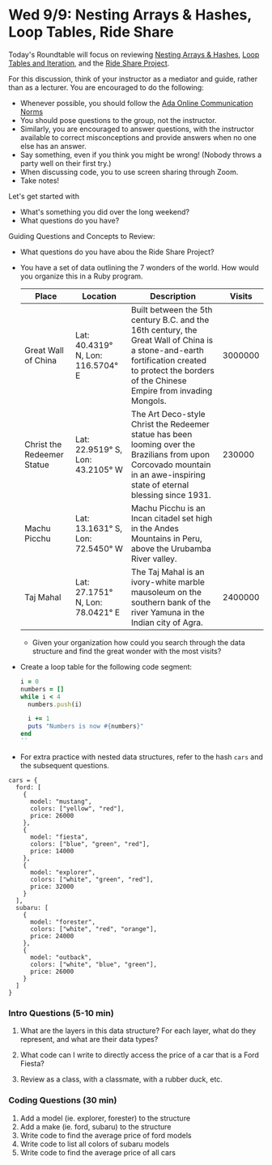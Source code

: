 # Wed 9/9: Nesting Arrays & Hashes, Loop Tables, Ride Share 

Today's Roundtable will focus on reviewing [Nesting Arrays & Hashes](https://learn-2.galvanize.com/cohorts/2036/blocks/875/content_files/00-variables-data-types/05-wk02-nested-arrays-hashes.md), [Loop Tables and Iteration](https://learn-2.galvanize.com/cohorts/2036/blocks/875/content_files/01-control-structures/05-wk02-loop-tables-worksheet.md), and the [Ride Share Project](https://github.com/ada-c14/ride-share).

For this discussion, think of your instructor as a mediator and guide, rather than as a lecturer. You are encouraged to do the following:

* Whenever possible, you should follow the [Ada Online Communication Norms](https://learn-2.galvanize.com/cohorts/2036/blocks/882/content_files/00-welcome-to-ada/02-wk01-online-communication-norms.md)
* You should pose questions to the group, not the instructor.
* Similarly, you are encouraged to answer questions, with the instructor available to correct misconceptions and provide answers when no one else has an answer.
* Say something, even if you think you might be wrong! (Nobody throws a party well on their first try.)
* When discussing code, you to use screen sharing through Zoom.
* Take notes!

Let's get started with
* What's something you did over the long weekend?
* What questions do you have?

Guiding Questions and Concepts to Review:
* What questions do you have abou the Ride Share Project?
* You have a set of data outlining the 7 wonders of the world.  How would you organize this in a Ruby program.
  
  | Place                      | Location                           | Description                                                                                                                                                                                     | Visits  |
  | -------------------------- | ---------------------------------- | ----------------------------------------------------------------------------------------------------------------------------------------------------------------------------------------------- | ------- |
  | Great Wall of China        | Lat:  40.4319° N, Lon: 116.5704° E | Built between the 5th century B.C. and the 16th century, the Great Wall of China is a stone-and-earth fortification created to protect the borders of the Chinese Empire from invading Mongols. | 3000000 |
  | Christ the Redeemer Statue | Lat:  22.9519° S, Lon: 43.2105° W  | The Art Deco-style Christ the Redeemer statue has been looming over the Brazilians from upon Corcovado mountain in an awe-inspiring state of eternal blessing since 1931.                       | 230000  |
  | Machu Picchu               | Lat:  13.1631° S, Lon: 72.5450° W  | Machu Picchu is an Incan citadel set high in the Andes Mountains in Peru, above the Urubamba River valley.                                                                                      |
  | Taj Mahal                  | Lat:  27.1751° N, Lon: 78.0421° E  | The Taj Mahal is an ivory-white marble mausoleum on the southern bank of the river Yamuna in the Indian city of Agra.                                                                           | 2400000 |
  
  * Given your organization how could you search through the data structure and find the great wonder with the most visits?
  
 * Create a loop table for the following code segment:
     ```ruby
     i = 0
     numbers = []
     while i < 4
       numbers.push(i)
 
       i += 1
       puts "Numbers is now #{numbers}"
     end
     ``
* For extra practice with nested data structures, refer to the hash `cars` and the subsequent questions.

```
cars = {
  ford: [
    {
      model: "mustang",
      colors: ["yellow", "red"],
      price: 26000
    },
    {
      model: "fiesta",
      colors: ["blue", "green", "red"],
      price: 14000
    },
    {
      model: "explorer",
      colors: ["white", "green", "red"],
      price: 32000
    }
  ],
  subaru: [
    {
      model: "forester",
      colors: ["white", "red", "orange"],
      price: 24000
    },
    {
      model: "outback",
      colors: ["white", "blue", "green"],
      price: 26000
    }
  ]
}
```

### Intro Questions (5-10 min)
1. What are the layers in this data structure? For each layer, what do they represent, and what are their data types?
1. What code can I write to directly access the price of a car that is a Ford Fiesta?

1. Review as a class, with a classmate, with a rubber duck, etc.

### Coding Questions (30 min)
1. Add a model (ie. explorer, forester) to the structure
1. Add a make (ie. ford, subaru) to the structure
1. Write code to find the average price of ford models
1. Write code to list all colors of subaru models
1. Write code to find the average price of all cars
